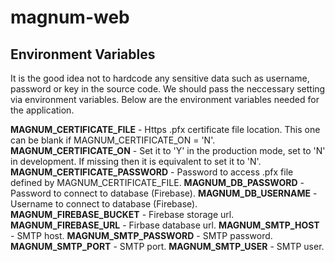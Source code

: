 # magnum-web

## Environment Variables

It is the good idea not to hardcode any sensitive data such as username, password or key in the source code. We should pass the neccessary setting via environment variables. Below are the environment variables needed for the application.

**MAGNUM_CERTIFICATE_FILE** - Https .pfx certificate file location. This one can be blank if MAGNUM_CERTIFICATE_ON = 'N'.
**MAGNUM_CERTIFICATE_ON** - Set it to 'Y' in the production mode, set to 'N' in development. If missing then it is equivalent to set it to 'N'.
**MAGNUM_CERTIFICATE_PASSWORD** - Password to access .pfx file defined by MAGNUM_CERTIFICATE_FILE.
**MAGNUM_DB_PASSWORD** - Password to connect to database (Firebase).
**MAGNUM_DB_USERNAME** - Username to connect to database (Firebase).
**MAGNUM_FIREBASE_BUCKET** - Firebase storage url.
**MAGNUM_FIREBASE_URL** - Firbase database url.
**MAGNUM_SMTP_HOST** - SMTP host.
**MAGNUM_SMTP_PASSWORD** - SMTP password.
**MAGNUM_SMTP_PORT** - SMTP port.
**MAGNUM_SMTP_USER** - SMTP user.
